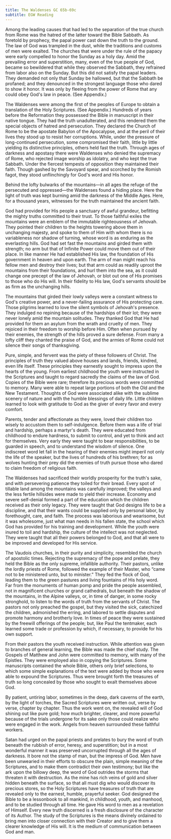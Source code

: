 ```yaml
---
title: The Waldenses GC 65b-69c
subtitle: EGW Reading
---
```


Among the leading causes that had led to the separation of the true church from Rome was the hatred of the latter toward the Bible Sabbath. As foretold by prophecy, the papal power cast down the truth to the ground. The law of God was trampled in the dust, while the traditions and customs of men were exalted. The churches that were under the rule of the papacy were early compelled to honor the Sunday as a holy day. Amid the prevailing error and superstition, many, even of the true people of God, became so bewildered that while they observed the Sabbath, they refrained from labor also on the Sunday. But this did not satisfy the papal leaders. They demanded not only that Sunday be hallowed, but that the Sabbath be profaned; and they denounced in the strongest language those who dared to show it honor. It was only by fleeing from the power of Rome that any could obey God's law in peace. (See Appendix.)

The Waldenses were among the first of the peoples of Europe to obtain a translation of the Holy Scriptures. (See Appendix.) Hundreds of years before the Reformation they possessed the Bible in manuscript in their native tongue. They had the truth unadulterated, and this rendered them the special objects of hatred and persecution. They declared the Church of Rome to be the apostate Babylon of the Apocalypse, and at the peril of their lives they stood up to resist her corruptions. While, under the pressure of long-continued persecution, some compromised their faith, little by little yielding its distinctive principles, others held fast the truth. Through ages of darkness and apostasy there were Waldenses who denied the supremacy of Rome, who rejected image worship as idolatry, and who kept the true Sabbath. Under the fiercest tempests of opposition they maintained their faith. Though gashed by the Savoyard spear, and scorched by the Romish fagot, they stood unflinchingly for God's word and His honor.

Behind the lofty bulwarks of the mountains—in all ages the refuge of the persecuted and oppressed—the Waldenses found a hiding place. Here the light of truth was kept burning amid the darkness of the Middle Ages. Here, for a thousand years, witnesses for the truth maintained the ancient faith.

God had provided for His people a sanctuary of awful grandeur, befitting the mighty truths committed to their trust. To those faithful exiles the mountains were an emblem of the immutable righteousness of Jehovah. They pointed their children to the heights towering above them in unchanging majesty, and spoke to them of Him with whom there is no variableness nor shadow of turning, whose word is as enduring as the everlasting hills. God had set fast the mountains and girded them with strength; no arm but that of Infinite Power could move them out of their place. In like manner He had established His law, the foundation of His government in heaven and upon earth. The arm of man might reach his fellow men and destroy their lives; but that arm could as readily uproot the mountains from their foundations, and hurl them into the sea, as it could change one precept of the law of Jehovah, or blot out one of His promises to those who do His will. In their fidelity to His law, God's servants should be as firm as the unchanging hills.

The mountains that girded their lowly valleys were a constant witness to God's creative power, and a never-failing assurance of His protecting care. Those pilgrims learned to love the silent symbols of Jehovah's presence. They indulged no repining because of the hardships of their lot; they were never lonely amid the mountain solitudes. They thanked God that He had provided for them an asylum from the wrath and cruelty of men. They rejoiced in their freedom to worship before Him. Often when pursued by their enemies, the strength of the hills proved a sure defense. From many a lofty cliff they chanted the praise of God, and the armies of Rome could not silence their songs of thanksgiving.

Pure, simple, and fervent was the piety of these followers of Christ. The principles of truth they valued above houses and lands, friends, kindred, even life itself. These principles they earnestly sought to impress upon the hearts of the young. From earliest childhood the youth were instructed in the Scriptures and taught to regard sacredly the claims of the law of God. Copies of the Bible were rare; therefore its precious words were committed to memory. Many were able to repeat large portions of both the Old and the New Testament. Thoughts of God were associated alike with the sublime scenery of nature and with the humble blessings of daily life. Little children learned to look with gratitude to God as the giver of every favor and every comfort.

Parents, tender and affectionate as they were, loved their children too wisely to accustom them to self-indulgence. Before them was a life of trial and hardship, perhaps a martyr's death. They were educated from childhood to endure hardness, to submit to control, and yet to think and act for themselves. Very early they were taught to bear responsibilities, to be guarded in speech, and to understand the wisdom of silence. One indiscreet word let fall in the hearing of their enemies might imperil not only the life of the speaker, but the lives of hundreds of his brethren; for as wolves hunting their prey did the enemies of truth pursue those who dared to claim freedom of religious faith.

The Waldenses had sacrificed their worldly prosperity for the truth's sake, and with persevering patience they toiled for their bread. Every spot of tillable land among the mountains was carefully improved; the valleys and the less fertile hillsides were made to yield their increase. Economy and severe self-denial formed a part of the education which the children received as their only legacy. They were taught that God designs life to be a discipline, and that their wants could be supplied only by personal labor, by forethought, care, and faith. The process was laborious and wearisome, but it was wholesome, just what man needs in his fallen state, the school which God has provided for his training and development. While the youth were inured to toil and hardship, the culture of the intellect was not neglected. They were taught that all their powers belonged to God, and that all were to be improved and developed for His service.

The Vaudois churches, in their purity and simplicity, resembled the church of apostolic times. Rejecting the supremacy of the pope and prelate, they held the Bible as the only supreme, infallible authority. Their pastors, unlike the lordly priests of Rome, followed the example of their Master, who “came not to be ministered unto, but to minister.” They fed the flock of God, leading them to the green pastures and living fountains of His holy word. Far from the monuments of human pomp and pride the people assembled, not in magnificent churches or grand cathedrals, but beneath the shadow of the mountains, in the Alpine valleys, or, in time of danger, in some rocky stronghold, to listen to the words of truth from the servants of Christ. The pastors not only preached the gospel, but they visited the sick, catechized the children, admonished the erring, and labored to settle disputes and promote harmony and brotherly love. In times of peace they were sustained by the freewill offerings of the people; but, like Paul the tentmaker, each learned some trade or profession by which, if necessary, to provide for his own support.

From their pastors the youth received instruction. While attention was given to branches of general learning, the Bible was made the chief study. The Gospels of Matthew and John were committed to memory, with many of the Epistles. They were employed also in copying the Scriptures. Some manuscripts contained the whole Bible, others only brief selections, to which some simple explanations of the text were added by those who were able to expound the Scriptures. Thus were brought forth the treasures of truth so long concealed by those who sought to exalt themselves above God.

By patient, untiring labor, sometimes in the deep, dark caverns of the earth, by the light of torches, the Sacred Scriptures were written out, verse by verse, chapter by chapter. Thus the work went on, the revealed will of God shining out like pure gold; how much brighter, clearer, and more powerful because of the trials undergone for its sake only those could realize who were engaged in the work. Angels from heaven surrounded these faithful workers.

Satan had urged on the papal priests and prelates to bury the word of truth beneath the rubbish of error, heresy, and superstition; but in a most wonderful manner it was preserved uncorrupted through all the ages of darkness. It bore not the stamp of man, but the impress of God. Men have been unwearied in their efforts to obscure the plain, simple meaning of the Scriptures, and to make them contradict their own testimony; but like the ark upon the billowy deep, the word of God outrides the storms that threaten it with destruction. As the mine has rich veins of gold and silver hidden beneath the surface, so that all must dig who would discover its precious stores, so the Holy Scriptures have treasures of truth that are revealed only to the earnest, humble, prayerful seeker. God designed the Bible to be a lessonbook to all mankind, in childhood, youth, and manhood, and to be studied through all time. He gave His word to men as a revelation of Himself. Every new truth discerned is a fresh disclosure of the character of its Author. The study of the Scriptures is the means divinely ordained to bring men into closer connection with their Creator and to give them a clearer knowledge of His will. It is the medium of communication between God and man.